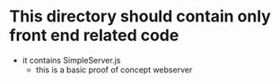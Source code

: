 # This directory should contain only front end related code
- it contains SimpleServer.js
  - this is a basic proof of concept webserver 
